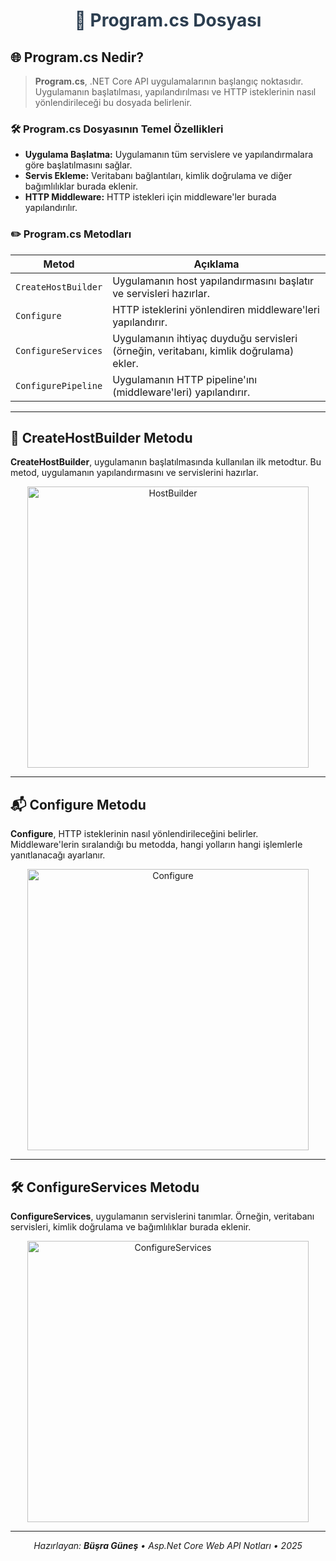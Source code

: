 <div align="center">
  <h1 style="color:#2c3e50;">🧩 Program.cs Dosyası</h1>
</div>
<h2>🌐 Program.cs Nedir?</h2>
<blockquote>
  <strong>Program.cs</strong>, .NET Core API uygulamalarının başlangıç noktasıdır. Uygulamanın başlatılması, yapılandırılması ve HTTP isteklerinin nasıl yönlendirileceği bu dosyada belirlenir.
</blockquote>

<h3>🛠️ Program.cs Dosyasının Temel Özellikleri</h3>
<ul>
  <li><strong>Uygulama Başlatma:</strong> Uygulamanın tüm servislere ve yapılandırmalara göre başlatılmasını sağlar.</li>
  <li><strong>Servis Ekleme:</strong> Veritabanı bağlantıları, kimlik doğrulama ve diğer bağımlılıklar burada eklenir.</li>
  <li><strong>HTTP Middleware:</strong> HTTP istekleri için middleware'ler burada yapılandırılır.</li>
</ul>

<!-- Program.cs Metodları -->
<h3>✏️ Program.cs Metodları</h3>
<table>
  <thead>
    <tr>
      <th>Metod</th>
      <th>Açıklama</th>
    </tr>
  </thead>
  <tbody>
    <tr><td><code>CreateHostBuilder</code></td><td>Uygulamanın host yapılandırmasını başlatır ve servisleri hazırlar.</td></tr>
    <tr><td><code>Configure</code></td><td>HTTP isteklerini yönlendiren middleware'leri yapılandırır.</td></tr>
    <tr><td><code>ConfigureServices</code></td><td>Uygulamanın ihtiyaç duyduğu servisleri (örneğin, veritabanı, kimlik doğrulama) ekler.</td></tr>
    <tr><td><code>ConfigurePipeline</code></td><td>Uygulamanın HTTP pipeline'ını (middleware'leri) yapılandırır.</td></tr>
  </tbody>
</table>

<hr>

<!-- CreateHostBuilder Metodu -->
<h2>📨 CreateHostBuilder Metodu</h2>
<p><strong>CreateHostBuilder</strong>, uygulamanın başlatılmasında kullanılan ilk metodtur. Bu metod, uygulamanın yapılandırmasını ve servislerini hazırlar.</p>
<div align="center">
  <img src="images/HostBuilder.png" alt="HostBuilder" width="450"><br>
</div>

<hr>

<!-- Configure Metodu -->
<h2>📬 Configure Metodu</h2>
<p><strong>Configure</strong>, HTTP isteklerinin nasıl yönlendirileceğini belirler. Middleware'lerin sıralandığı bu metodda, hangi yolların hangi işlemlerle yanıtlanacağı ayarlanır.</p>
<div align="center">
  <img src="images/Configure.png" alt="Configure" width="450"><br>
</div>

<hr>

<!-- ConfigureServices Metodu -->
<h2>🛠️ ConfigureServices Metodu</h2>
<p><strong>ConfigureServices</strong>, uygulamanın servislerini tanımlar. Örneğin, veritabanı servisleri, kimlik doğrulama ve bağımlılıklar burada eklenir.</p>
<div align="center">
  <img src="images/ConfigureServices.png" alt="ConfigureServices" width="450"><br>
</div>

<hr>

<!-- Footer -->
<div align="center">
  <em>Hazırlayan: <strong>Büşra Güneş</strong> • Asp.Net Core Web API Notları • 2025</em>
</div>
